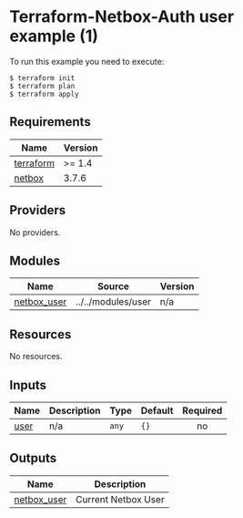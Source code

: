 # Terraform-Netbox-Auth user example (1)

To run this example you need to execute:

```
$ terraform init
$ terraform plan
$ terraform apply
```

## Requirements

| Name | Version |
|------|---------|
| <a name="requirement_terraform"></a> [terraform](#requirement\_terraform) | >= 1.4 |
| <a name="requirement_netbox"></a> [netbox](#requirement\_netbox) | 3.7.6 |

## Providers

No providers.

## Modules

| Name | Source | Version |
|------|--------|---------|
| <a name="module_netbox_user"></a> [netbox\_user](#module\_netbox\_user) | ../../modules/user | n/a |

## Resources

No resources.

## Inputs

| Name | Description | Type | Default | Required |
|------|-------------|------|---------|:--------:|
| <a name="input_user"></a> [user](#input\_user) | n/a | `any` | `{}` | no |

## Outputs

| Name | Description |
|------|-------------|
| <a name="output_netbox_user"></a> [netbox\_user](#output\_netbox\_user) | Current Netbox User |
<!-- END_TF_DOCS -->